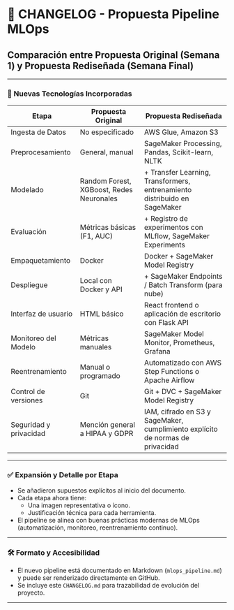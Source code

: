 # 📝 CHANGELOG - Propuesta Pipeline MLOps

## Comparación entre Propuesta Original (Semana 1) y Propuesta Rediseñada (Semana Final)

---

### 🚀 Nuevas Tecnologías Incorporadas

| Etapa                         | Propuesta Original                               | Propuesta Rediseñada                                                                 |
|------------------------------|--------------------------------------------------|--------------------------------------------------------------------------------------|
| Ingesta de Datos             | No especificado                                  | AWS Glue, Amazon S3                                                                 |
| Preprocesamiento             | General, manual                                  | SageMaker Processing, Pandas, Scikit-learn, NLTK                                    |
| Modelado                     | Random Forest, XGBoost, Redes Neuronales         | + Transfer Learning, Transformers, entrenamiento distribuido en SageMaker           |
| Evaluación                   | Métricas básicas (F1, AUC)                       | + Registro de experimentos con MLflow, SageMaker Experiments                        |
| Empaquetamiento              | Docker                                           | Docker + SageMaker Model Registry                                                   |
| Despliegue                   | Local con Docker y API                           | + SageMaker Endpoints / Batch Transform (para nube)                                 |
| Interfaz de usuario          | HTML básico                                      | React frontend o aplicación de escritorio con Flask API                             |
| Monitoreo del Modelo         | Métricas manuales                                | SageMaker Model Monitor, Prometheus, Grafana                                        |
| Reentrenamiento              | Manual o programado                              | Automatizado con AWS Step Functions o Apache Airflow                                |
| Control de versiones         | Git                                              | Git + DVC + SageMaker Model Registry                                                |
| Seguridad y privacidad       | Mención general a HIPAA y GDPR                   | IAM, cifrado en S3 y SageMaker, cumplimiento explícito de normas de privacidad      |

---

### ✅ Expansión y Detalle por Etapa

- Se añadieron supuestos explícitos al inicio del documento.
- Cada etapa ahora tiene:
  - Una imagen representativa o ícono.
  - Justificación técnica para cada herramienta.
- El pipeline se alinea con buenas prácticas modernas de MLOps (automatización, monitoreo, reentrenamiento continuo).

---

### 🛠 Formato y Accesibilidad

- El nuevo pipeline está documentado en Markdown (`mlops_pipeline.md`) y puede ser renderizado directamente en GitHub.
- Se incluye este `CHANGELOG.md` para trazabilidad de evolución del proyecto.

---
